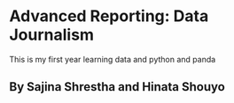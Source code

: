 # Advanced Reporting: Data Journalism

This is my first year learning data and python and panda

## By Sajina Shrestha and Hinata Shouyo
